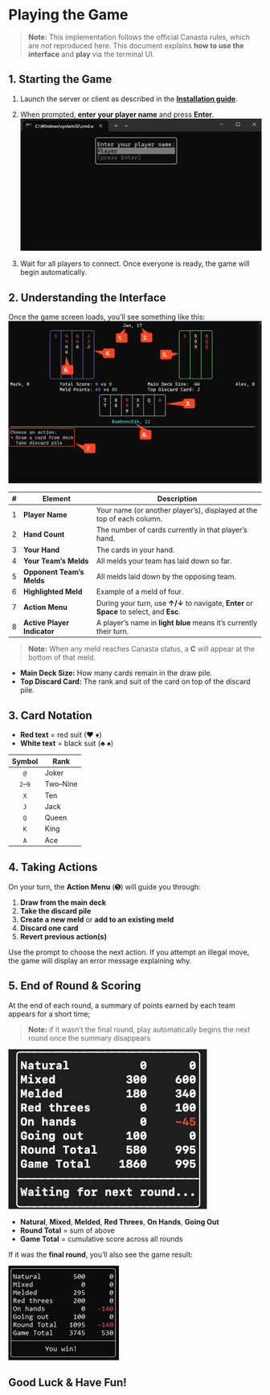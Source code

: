 # Playing the Game

> **Note:** This implementation follows the official Canasta rules, which are _not_ reproduced here. This document explains **how to use the interface** and **play** via the terminal UI.


## 1. Starting the Game

1. Launch the server or client as described in the [**Installation guide**](INSTALL.md).
2. When prompted, **enter your player name** and press **Enter**.  
![](images/image1.png)

3. Wait for all players to connect. Once everyone is ready, the game will begin automatically.


## 2. Understanding the Interface

Once the game screen loads, you’ll see something like this:  
![](images/image2.png)

| # | Element                         | Description                                                                                             |
|:-:|---------------------------------|---------------------------------------------------------------------------------------------------------|
| 1 | **Player Name**                 | Your name (or another player’s), displayed at the top of each column.                                   |
| 2 | **Hand Count**                  | The number of cards currently in that player’s hand.                                                    |
| 3 | **Your Hand**                   | The cards in your hand.                                           |
| 4 | **Your Team’s Melds**           | All melds your team has laid down so far.                                                   |
| 5 | **Opponent Team’s Melds**       | All melds laid down by the opposing team.                                                               |
| 6 | **Highlighted Meld**            | Example of a meld of four.                           |
| 7 | **Action Menu**                 | During your turn, use **↑/↓** to navigate, **Enter** or **Space** to select, and **Esc**.     |
| 8 | **Active Player Indicator**     | A player’s name in **light blue** means it’s currently their turn.                                      |

> **Note:** When any meld reaches Canasta status, a **C** will appear at the bottom of that meld.

- **Main Deck Size:** How many cards remain in the draw pile.  
- **Top Discard Card:** The rank and suit of the card on top of the discard pile.


## 3. Card Notation

- **Red text** = red suit (♥ ♦)  
- **White text** = black suit (♣ ♠)  

| Symbol | Rank   |
|:------:|--------|
| `@`    | Joker  |
| `2`–`9`| Two–Nine |
| `X`    | Ten    |
| `J`    | Jack   |
| `Q`    | Queen  |
| `K`    | King   |
| `A`    | Ace    |

## 4. Taking Actions

On your turn, the **Action Menu** (➎) will guide you through:

1. **Draw from the main deck**  
2. **Take the discard pile**  
3. **Create a new meld** or **add to an existing meld**  
4. **Discard one card**
5. **Revert previous action(s)**

Use the prompt to choose the next action. If you attempt an illegal move, the game will display an error message explaining why.


## 5. End of Round & Scoring

At the end of each round, a summary of points earned by each team appears for a short time;
> **Note:** if it wasn’t the final round, play automatically begins the next round once the summary disappears

![](images/image3.jpg)

- **Natural**, **Mixed**, **Melded**, **Red Threes**, **On Hands**, **Going Out**  
- **Round Total** = sum of above  
- **Game Total** = cumulative score across all rounds  

If it was the **final round**, you’ll also see the game result:

![](images/image4.jpg)

## Good Luck & Have Fun!